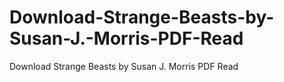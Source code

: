 # Download-Strange-Beasts-by-Susan-J.-Morris-PDF-Read
Download Strange Beasts by Susan J. Morris PDF Read

